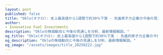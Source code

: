 ```yaml
---
layout: post
published: false
title: "Oklo(オクロ): 史上最高値から1週間で約30％下落 - 先進原子力企業の今後の見通しは？"
author:
- Innovative Fuel Investments
description: "Okloの株価動向と今後の見通しを分析、最新情報解説。"
og_title: "Oklo(オクロ): 史上最高値から1週間で約30％下落 - 先進的原子力企業の今後の見通しは？"
og_description: "Okloの株価動向と今後の見通しを分析、最新情報解説。"
og_image: "/assets/images/title_20250222.jpg"
---
```


<script type="text/javascript">
  window.location.href = "/beginner/2025/02/22/oklo-trend-analysis.html";
</script>